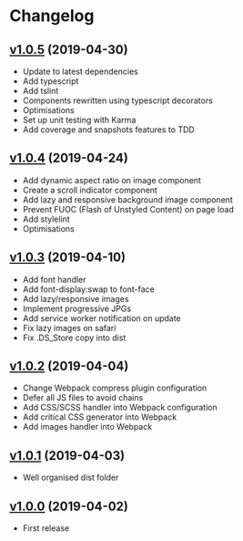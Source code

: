 # Changelog

## [v1.0.5](https://github.com/andreamalvetta/web-components/releases/tag/1.0.5) (2019-04-30)

- Update to latest dependencies
- Add typescript
- Add tslint
- Components rewritten using typescript decorators
- Optimisations
- Set up unit testing with Karma
- Add coverage and snapshots features to TDD

## [v1.0.4](https://github.com/andreamalvetta/web-components/releases/tag/1.0.4) (2019-04-24)

- Add dynamic aspect ratio on image component
- Create a scroll indicator component
- Add lazy and responsive background image component
- Prevent FUOC (Flash of Unstyled Content) on page load
- Add stylelint
- Optimisations

## [v1.0.3](https://github.com/andreamalvetta/web-components/releases/tag/1.0.3) (2019-04-10)

- Add font handler
- Add font-display:swap to font-face
- Add lazy/responsive images
- Implement progressive JPGs
- Add service worker notification on update
- Fix lazy images on safari
- Fix .DS_Store copy into dist

## [v1.0.2](https://github.com/andreamalvetta/web-components/releases/tag/1.0.2) (2019-04-04)

- Change Webpack compress plugin configuration
- Defer all JS files to avoid chains
- Add CSS/SCSS handler into Webpack configuration
- Add critical CSS generator into Webpack
- Add images handler into Webpack

## [v1.0.1](https://github.com/andreamalvetta/web-components/releases/tag/1.0.1) (2019-04-03)

- Well organised dist folder

## [v1.0.0](https://github.com/andreamalvetta/web-components/releases/tag/1.0.0) (2019-04-02)

- First release
